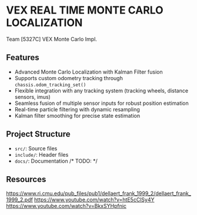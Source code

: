 # VEX REAL TIME MONTE CARLO LOCALIZATION

Team [5327C] VEX Monte Carlo Impl.

## Features

  - Advanced Monte Carlo Localization with Kalman Filter fusion
  - Supports custom odometry tracking through `chassis.odom_tracking_set()`
  - Flexible integration with any tracking system (tracking wheels, distance sensors, imus)
  - Seamless fusion of multiple sensor inputs for robust position estimation
  - Real-time particle filtering with dynamic resampling
  - Kalman filter smoothing for precise state estimation

## Project Structure

- `src/`: Source files
- `include/`: Header files
- `docs/`: Documentation /* TODO: */

## Resources
https://www.ri.cmu.edu/pub_files/pub1/dellaert_frank_1999_2/dellaert_frank_1999_2.pdf
https://www.youtube.com/watch?v=htE5cClSy4Y
https://www.youtube.com/watch?v=BkxSYHpfnic
